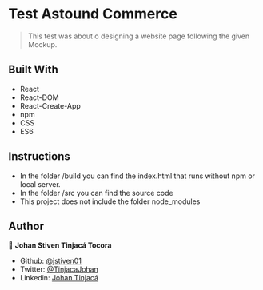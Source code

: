 # Test Astound Commerce

> This test was about o designing a website page following the given Mockup.


## Built With

- React
- React-DOM
- React-Create-App
- npm
- CSS
- ES6


## Instructions
- In the folder /build you can find the index.html that runs without npm or local server.
- In the folder /src you can find the source code
- This project does not include the folder node_modules


## Author

👤 **Johan Stiven Tinjacá Tocora**

- Github: [@jstiven01](https://github.com/jstiven01)
- Twitter: [@TinjacaJohan](https://twitter.com/TinjacaJohan)
- Linkedin: [Johan Tinjacá](https://www.linkedin.com/in/johanstiventinjaca/)
